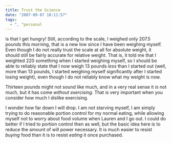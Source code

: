 ```yaml
---
title: Trust the Science
date: "2007-09-07 18:11:57"
tags:
  - ", "personal
---
```

is that I get hungry!  Still, according to the scale, I weighed only 207.5 pounds this morning,  that is a new low since I have been weighing myself.  Even though I do not really trust the scale at all for absolute weight, it should still be fairly accurate for relative weight.  That is, it told me that I weighted 220 something when I started weighing    myself, so I should be able to reliably state that I now weigh 13 pounds *less* than I started out (well, more than 13 pounds, I started weighing myself significantly after I started losing weight), even though I do not reliably know what my weight is now. 

Thirteen pounds might not sound like much, and in a very real sense it *is* not much, but it has come *without exercising.*  That is very important when you consider how much I dislike exercising.  

I wonder how far down I will drop. I am *not* starving myself, I am simply trying to do reasonable portion control for my normal eating, while allowing myself not to worry about food volume when Lauren and I go out.  I could do better if I tried to portion control then as well, but the basic idea here is to reduce the amount of will power necessary.  It is much easier to resist *buying* food than it is to resist *eating* it once purchased.  

